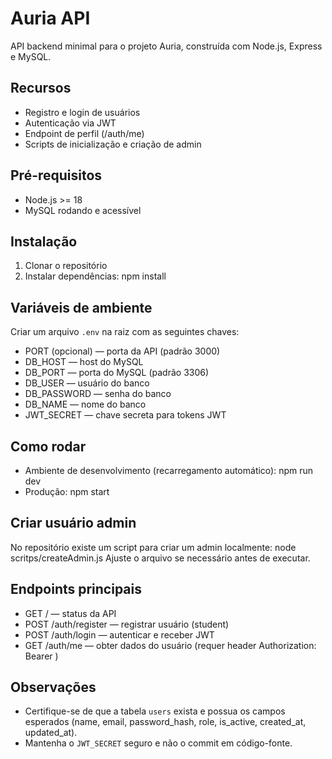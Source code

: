 # Auria API

API backend minimal para o projeto Auria, construída com Node.js, Express e MySQL.

## Recursos
- Registro e login de usuários
- Autenticação via JWT
- Endpoint de perfil (/auth/me)
- Scripts de inicialização e criação de admin

## Pré-requisitos
- Node.js >= 18
- MySQL rodando e acessível

## Instalação
1. Clonar o repositório
2. Instalar dependências:
   npm install

## Variáveis de ambiente
Criar um arquivo `.env` na raiz com as seguintes chaves:
- PORT (opcional) — porta da API (padrão 3000)
- DB_HOST — host do MySQL
- DB_PORT — porta do MySQL (padrão 3306)
- DB_USER — usuário do banco
- DB_PASSWORD — senha do banco
- DB_NAME — nome do banco
- JWT_SECRET — chave secreta para tokens JWT

## Como rodar
- Ambiente de desenvolvimento (recarregamento automático):
  npm run dev
- Produção:
  npm start

## Criar usuário admin
No repositório existe um script para criar um admin localmente:
  node scritps/createAdmin.js
Ajuste o arquivo se necessário antes de executar.

## Endpoints principais
- GET / — status da API
- POST /auth/register — registrar usuário (student)
- POST /auth/login — autenticar e receber JWT
- GET /auth/me — obter dados do usuário (requer header Authorization: Bearer <token>)

## Observações
- Certifique-se de que a tabela `users` exista e possua os campos esperados (name, email, password_hash, role, is_active, created_at, updated_at).
- Mantenha o `JWT_SECRET` seguro e não o commit em código-fonte.